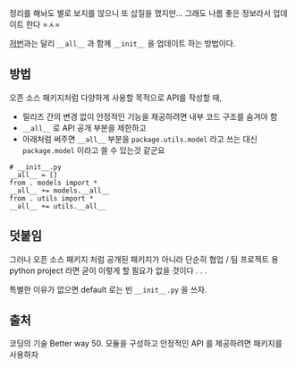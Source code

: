 정리를 해놔도 별로 보지를 않으니 또 삽질을 했지만...
그래도 나름 좋은 정보라서 업데이트 한다 =ㅅ=

[저번](https://github.com/eyshin05/TIL/blob/master/python/python_package_and_init_file.md)과는 달리 `__all__` 과 함께 `__init__` 을 업데이트 하는 방법이다.

## 방법

오픈 소스 패키지처럼 다양하게 사용할 목적으로 API를 작성할 때,

* 릴리즈 간의 변경 없이 안정적인 기능을 제공하려면 내부 코드 구조를 숨겨야 함
* `__all__` 로 API 공개 부분을 제한하고
* 아래처럼 써주면 `__all__` 부분을 `package.utils.model` 라고 쓰는 대신 `package.model` 이라고 쓸 수 있는것 같군요

```
# __init__.py
__all__ = []
from . models import *
__all__ += models.__all__
from . utils import *
__all__ += utils.__all__
```

## 덧붙임
그러나 오픈 소스 패키지 처럼 공개된 패키지가 아니라 단순히 협업 / 팀 프로젝트 용 python project 라면 굳이 이렇게 할 필요가 없을 것이다 . . . 

특별한 이유가 없으면 default 로는 빈 `__init__.py` 을 쓰자.

## 출처
코딩의 기술 Better way 50. 모듈을 구성하고 안정적인 API 를 제공하려면 패키지를 사용하자
